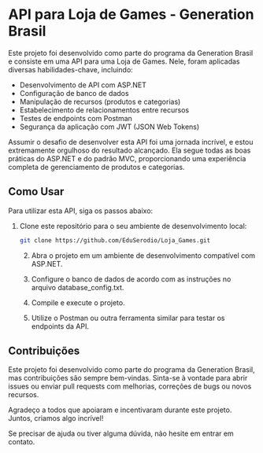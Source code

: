 # API para Loja de Games - Generation Brasil

Este projeto foi desenvolvido como parte do programa da Generation Brasil e consiste em uma API para uma Loja de Games. Nele, foram aplicadas diversas habilidades-chave, incluindo:

- Desenvolvimento de API com ASP.NET
- Configuração de banco de dados
- Manipulação de recursos (produtos e categorias)
- Estabelecimento de relacionamentos entre recursos
- Testes de endpoints com Postman
- Segurança da aplicação com JWT (JSON Web Tokens)

Assumir o desafio de desenvolver esta API foi uma jornada incrível, e estou extremamente orgulhoso do resultado alcançado. Ela segue todas as boas práticas do ASP.NET e do padrão MVC, proporcionando uma experiência completa de gerenciamento de produtos e categorias.

## Como Usar

Para utilizar esta API, siga os passos abaixo:

1. Clone este repositório para o seu ambiente de desenvolvimento local:

   ```bash
   git clone https://github.com/EduSerodio/Loja_Games.git
   ```


   2. Abra o projeto em um ambiente de desenvolvimento compatível com ASP.NET.

   3. Configure o banco de dados de acordo com as instruções no arquivo database_config.txt.

   4. Compile e execute o projeto.

   5. Utilize o Postman ou outra ferramenta similar para testar os endpoints da API.

 ## Contribuições

Este projeto foi desenvolvido como parte do programa da Generation Brasil, mas contribuições são sempre bem-vindas. Sinta-se à vontade para abrir issues ou enviar pull requests com melhorias, correções de bugs ou novos recursos.

Agradeço a todos que apoiaram e incentivaram durante este projeto. Juntos, criamos algo incrível!

Se precisar de ajuda ou tiver alguma dúvida, não hesite em entrar em contato.
